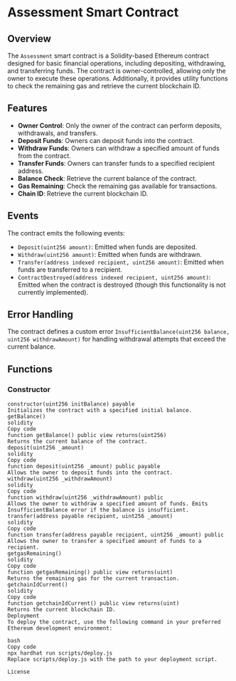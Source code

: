 # Assessment Smart Contract

## Overview

The `Assessment` smart contract is a Solidity-based Ethereum contract designed for basic financial operations, including depositing, withdrawing, and transferring funds. The contract is owner-controlled, allowing only the owner to execute these operations. Additionally, it provides utility functions to check the remaining gas and retrieve the current blockchain ID.

## Features

- **Owner Control**: Only the owner of the contract can perform deposits, withdrawals, and transfers.
- **Deposit Funds**: Owners can deposit funds into the contract.
- **Withdraw Funds**: Owners can withdraw a specified amount of funds from the contract.
- **Transfer Funds**: Owners can transfer funds to a specified recipient address.
- **Balance Check**: Retrieve the current balance of the contract.
- **Gas Remaining**: Check the remaining gas available for transactions.
- **Chain ID**: Retrieve the current blockchain ID.

## Events

The contract emits the following events:

- `Deposit(uint256 amount)`: Emitted when funds are deposited.
- `Withdraw(uint256 amount)`: Emitted when funds are withdrawn.
- `Transfer(address indexed recipient, uint256 amount)`: Emitted when funds are transferred to a recipient.
- `ContractDestroyed(address indexed recipient, uint256 amount)`: Emitted when the contract is destroyed (though this functionality is not currently implemented).

## Error Handling

The contract defines a custom error `InsufficientBalance(uint256 balance, uint256 withdrawAmount)` for handling withdrawal attempts that exceed the current balance.

## Functions

### Constructor

```solidity
constructor(uint256 initBalance) payable
Initializes the contract with a specified initial balance.
getBalance()
solidity
Copy code
function getBalance() public view returns(uint256)
Returns the current balance of the contract.
deposit(uint256 _amount)
solidity
Copy code
function deposit(uint256 _amount) public payable
Allows the owner to deposit funds into the contract.
withdraw(uint256 _withdrawAmount)
solidity
Copy code
function withdraw(uint256 _withdrawAmount) public
Allows the owner to withdraw a specified amount of funds. Emits InsufficientBalance error if the balance is insufficient.
transfer(address payable recipient, uint256 _amount)
solidity
Copy code
function transfer(address payable recipient, uint256 _amount) public
Allows the owner to transfer a specified amount of funds to a recipient.
getgasRemaining()
solidity
Copy code
function getgasRemaining() public view returns(uint)
Returns the remaining gas for the current transaction.
getchainIdCurrent()
solidity
Copy code
function getchainIdCurrent() public view returns(uint)
Returns the current blockchain ID.
Deployment
To deploy the contract, use the following command in your preferred Ethereum development environment:

bash
Copy code
npx hardhat run scripts/deploy.js
Replace scripts/deploy.js with the path to your deployment script.

License
